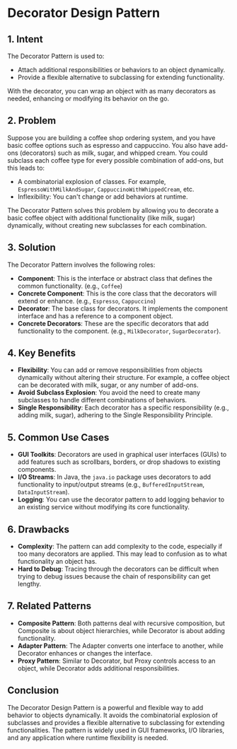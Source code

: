 # Decorator Design Pattern

## 1. Intent
The Decorator Pattern is used to:
- Attach additional responsibilities or behaviors to an object dynamically.
- Provide a flexible alternative to subclassing for extending functionality.

With the decorator, you can wrap an object with as many decorators as needed, enhancing or modifying its behavior on the go.

## 2. Problem
Suppose you are building a coffee shop ordering system, and you have basic coffee options such as espresso and cappuccino. You also have add-ons (decorators) such as milk, sugar, and whipped cream. You could subclass each coffee type for every possible combination of add-ons, but this leads to:

- A combinatorial explosion of classes. For example, `EspressoWithMilkAndSugar`, `CappuccinoWithWhippedCream`, etc.
- Inflexibility: You can't change or add behaviors at runtime.

The Decorator Pattern solves this problem by allowing you to decorate a basic coffee object with additional functionality (like milk, sugar) dynamically, without creating new subclasses for each combination.

## 3. Solution
The Decorator Pattern involves the following roles:

- **Component**: This is the interface or abstract class that defines the common functionality. (e.g., `Coffee`)
- **Concrete Component**: This is the core class that the decorators will extend or enhance. (e.g., `Espresso`, `Cappuccino`)
- **Decorator**: The base class for decorators. It implements the component interface and has a reference to a component object.
- **Concrete Decorators**: These are the specific decorators that add functionality to the component. (e.g., `MilkDecorator`, `SugarDecorator`).

## 4. Key Benefits
- **Flexibility**: You can add or remove responsibilities from objects dynamically without altering their structure. For example, a coffee object can be decorated with milk, sugar, or any number of add-ons.
- **Avoid Subclass Explosion**: You avoid the need to create many subclasses to handle different combinations of behaviors.
- **Single Responsibility**: Each decorator has a specific responsibility (e.g., adding milk, sugar), adhering to the Single Responsibility Principle.

## 5. Common Use Cases
- **GUI Toolkits**: Decorators are used in graphical user interfaces (GUIs) to add features such as scrollbars, borders, or drop shadows to existing components.
- **I/O Streams**: In Java, the `java.io` package uses decorators to add functionality to input/output streams (e.g., `BufferedInputStream`, `DataInputStream`).
- **Logging**: You can use the decorator pattern to add logging behavior to an existing service without modifying its core functionality.

## 6. Drawbacks
- **Complexity**: The pattern can add complexity to the code, especially if too many decorators are applied. This may lead to confusion as to what functionality an object has.
- **Hard to Debug**: Tracing through the decorators can be difficult when trying to debug issues because the chain of responsibility can get lengthy.

## 7. Related Patterns
- **Composite Pattern**: Both patterns deal with recursive composition, but Composite is about object hierarchies, while Decorator is about adding functionality.
- **Adapter Pattern**: The Adapter converts one interface to another, while Decorator enhances or changes the interface.
- **Proxy Pattern**: Similar to Decorator, but Proxy controls access to an object, while Decorator adds additional responsibilities.

## Conclusion
The Decorator Design Pattern is a powerful and flexible way to add behavior to objects dynamically. It avoids the combinatorial explosion of subclasses and provides a flexible alternative to subclassing for extending functionalities. The pattern is widely used in GUI frameworks, I/O libraries, and any application where runtime flexibility is needed.
